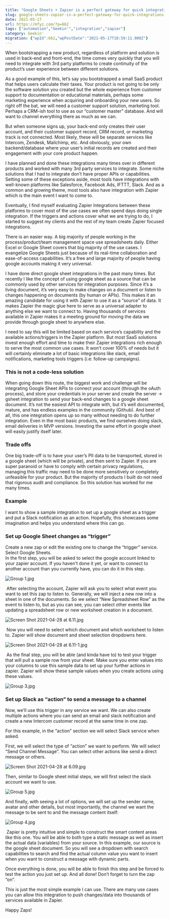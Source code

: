 ```yaml
---
title: "Google Sheets + Zapier is a perfect gateway for quick integrations when bootstrapping a new tool/service"
slug: google-sheets-zapier-is-a-perfect-gateway-for-quick-integrations-when-bootstrapping-a-new-tool-service
date: 2021-05-17
url: https://mfyz.com/?p=662
tags: ["automation","Geekin'","integration","zapier"]
category: Geekin'
migration: {"wpId":662,"wpPostDate":"2021-05-17T18:59:11.000Z"}
---
```


When bootstrapping a new product, regardless of platform and solution is used in back-end and front-end, the time comes very quickly that you will need to integrate with 3rd party platforms to create continuity of the product’s user experience between different solutions.

As a good example of this, let’s say you bootstrapped a small SaaS product that helps users calculate their taxes. Your product is not going to be only the software solution you created but the whole experience from customer support to documentation or educational materials, perhaps some marketing experience when acquiring and onboarding your new users. So right off the bat, we will need a customer support solution, marketing tool. Perhaps a CRM-ish tool to use as our “customer master” database. And will want to channel everything there as much as we can.

But when someone signs up, your back-end only creates their user account, and their customer support record, CRM record, or marketing track is not connected. Most likely, these will be separate services like Intercom, Zendesk, Mailchimp, etc. And obviously, your own backend/database where your user’s initial records are created and their engagement with your core product happen.

I have planned and done these integrations many times over in different products and worked with many 3rd party services to integrate. Some niche solutions that I had to integrate don’t have proper APIs or capabilities. Setting some of these exceptions aside, most tools have integrations with well-known platforms like Salesforce, Facebook Ads, IFTTT, Slack. And as a common and growing theme, most tools also have integration with Zapier which is the main event I want to come to.

Eventually, I find myself evaluating Zapier Integrations between these platforms to cover most of the use cases we often spend days doing single integration. If the triggers and actions cover what we are trying to do, I started to suggest my clients and the rest of my team create Zapier focused integrations.

There is an easier way. A big majority of people working in the process/product/team management space use spreadsheets daily. Either Excel or Google Sheet covers that big majority of the use cases. I evangelize Google Sheets just because of its real-time collaboration and ease-of-access capabilities. It’s a free and large majority of people having google accounts making it very universal.

I have done direct google sheet integrations in the past many times. But recently I like the concept of using google sheet as a source that can be commonly used by other services for integration purposes. Since it’s a living document, it’s very easy to make changes on a document or listen to changes happening on documents (by human or APIs). This makes it an amazing candidate for using it with Zapier to use it as a “source” of data. It makes Zapier the magic glue here to serve as a universal adapter to anything else we want to connect to. Having thousands of services available in Zapier makes it a meeting ground for moving the data we provide through google sheet to anywhere else.

I need to say this will be limited based on each service’s capability and the available actions/triggers in the Zapier platform. But most SaaS solutions invest enough effort and time to make their Zapier integrations rich enough to serve the most common use cases. It won’t cover 100% of needs but it will certainly eliminate a lot of basic integrations like slack, email notifications, marketing tools triggers (i.e: follow-up campaigns).

### This is not a code-less solution

When going down this route, the biggest work and challenge will be integrating Google Sheet APIs to connect your account (through the oAuth process), and store your credentials in your server and create the server → gsheet integration to send your back-end changes to a google sheet document. It’s not the easiest API to integrate with, but it’s well documented, mature, and has endless examples in the community (Github). And best of all, this one integration opens up so many without needing to do further integration. Even in the most basic products, we find ourselves doing slack, email deliveries in MVP versions. Investing the same effort in google sheet will easily justify itself later.

### Trade offs

One big trade-off is to have your user’s PII data to be transported, stored in a google sheet (which will be private), and then sent to Zapier. If you are super paranoid or have to comply with certain privacy regulations, managing this traffic may need to be done more sensitively or completely unfeasible for your product. But the majority of products I built do not need that rigorous audit and compliance. So this solution has worked for me many times.

### Example

I want to show a sample integration to set up a google sheet as a trigger and put a Slack notification as an action. Hopefully, this showcases some imagination and helps you understand where this can go.

### Set up Google Sheet changes as “trigger”

Create a new zap or edit the existing one to change the “trigger” service. Select Google Sheets.  
In the first step, you will be asked to select the google account linked to your zapier account. If you haven’t done it yet, or want to connect to another account than you currently have, you can do it in this step.

![Group 1.jpg](/images/archive/en/2021/05/image-7.png)

 After selecting the account, Zapier will ask you to select what event you want to set this zap to listen to. Generally, we will inject a new row into a sheet in one of the documents. So we select “New Spreadsheet Row” as the event to listen to, but as you can see, you can select other events like updating a spreadsheet row or new worksheet creation in a document.

![Screen Shot 2021-04-28 at 6.11.jpg](/images/archive/en/2021/05/image-12.png)

 Now you will need to select which document and which worksheet to listen to. Zapier will show document and sheet selection dropdowns here.

![Screen Shot 2021-04-28 at 6.11-1.jpg](/images/archive/en/2021/05/image-9.png)

 As the final step, you will be able (and kinda have to) to test your trigger that will pull a sample row from your sheet. Make sure you enter values into your columns to use this sample data to set up your further actions in zapier. Zapier will show these sample values when you create actions using these values.

![Group 3.jpg](/images/archive/en/2021/05/image-11.png)

### Set up Slack as “action” to send a message to a channel

Now, we’ll use this trigger in any service we want. We can also create multiple actions where you can send an email and slack notification and create a new Intercom customer record at the same time in one zap.

For this example, in the “action” section we will select Slack service when asked.

First, we will select the type of “action” we want to perform. We will select “Send Channel Message”. You can select other actions like send a direct message or others.

![Screen Shot 2021-04-28 at 6.09.jpg](/images/archive/en/2021/05/image-8.png)

Then, similar to Google sheet initial steps, we will first select the slack account we want to use.

![Group 5.jpg](/images/archive/en/2021/05/image-6.png)

And finally, with seeing a lot of options, we will set up the sender name, avatar and other details, but most importantly, the channel we want the message to be sent to and the message content itself:

![Group 4.jpg](/images/archive/en/2021/05/image-10.png)

 Zapier is pretty intuitive and simple to construct the smart content areas like this one. You will be able to both type a static message as well as insert the actual data (variables) from your source. In this example, our source is the google sheet document. So you will see a dropdown with search capabilities to search and find the actual column value you want to insert when you want to construct a message with dynamic parts.

Once everything is done, you will be able to finish this step and be forced to test the action you just set up. And all done! Don’t forget to turn the zap “on”.

This is just the most simple example I can use. There are many use cases you can allow this integration to push changes/data into thousands of services available in Zapier.

Happy Zaps!